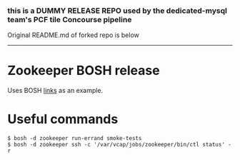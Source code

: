 ### this is a DUMMY RELEASE REPO used by the dedicated-mysql team's PCF tile Concourse pipeline

Original README.md of forked repo is below

------------------------------------------

# Zookeeper BOSH release

Uses BOSH [links](https://bosh.io/docs/links.html) as an example.

# Useful commands

```
$ bosh -d zookeeper run-errand smoke-tests
$ bosh -d zookeeper ssh -c '/var/vcap/jobs/zookeeper/bin/ctl status' -r
```
